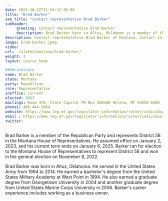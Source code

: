 ```yaml
---
date: 2023-10-22T11:54:12-05:00
title: "Brad Barker"
seo_title: "contact representative Brad Barker"
subheader:
     greeting: Contact representative Brad Barker
     description: Brad Barker born in Altus, Oklahoma is a member of the Republican Party and represents District 58 in the Montana House of Representatives. He assumed office on January 2, 2023, and his current term ends on January 6, 2025.
description: Contact representative Brad Barker of Montana. Contact information for Brad Barker includes email address, phone number, and mailing address.
image: brad-barker.jpeg
video:
url:  /states/montana/brad-barker/
weight: 1
layout: course_home

####candidate
name: Brad Barker
state: Montana
party: Republican
role: Representative
inoffice: current
elected: 2023
mailing1: Room 370, State Capitol PO Box 200400 Helena, MT 59620-0400
phone1: 406-444-3064
website: https://www.leg.mt.gov/legislator-information/roster/individual/7618/
email : https://www.leg.mt.gov/legislator-information/roster/individual/7618/
twitter:
---
```


Brad Barker is a member of the Republican Party and represents District 58 in the Montana House of Representatives. He assumed office on January 2, 2023, and his current term ends on January 6, 2025. Barker ran for election to the Montana House of Representatives to represent District 58 and won in the general election on November 8, 2022.

Brad Barker was born in Altus, Oklahoma. He served in the United States Army from 1994 to 2014. He earned a bachelor's degree from the United States Military Academy at West Point in 1994. He also earned a graduate degree from Georgetown University in 2004 and another graduate degree from United States Marine Corps University in 2006. Barker's career experience includes working as a business owner.
